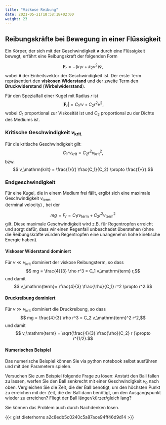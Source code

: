 ```yaml
---
title: "Viskose Reibung"
date: 2021-05-21T18:58:18+02:00
weight: 23
---
```

## Reibungskräfte bei Bewegung in einer Flüssigkeit 
Ein Körper, der sich mit der Geschwindigkeit $\mathbf{v}$ durch eine Flüssigkeit bewegt, erfährt eine Reibungskraft der folgenden Form

$$ \mathbf{F}_r = - (k_1 v + k_2 v^2) \mathbf{\hat{v}},$$
wobei $\mathbf{\hat{v}}$ der Einheitsvektor der Geschwindigkeit ist. 
Der erste Term repräsentiert den __viskosen Widerstand__ und der zweite Term  den __Druckwiderstand__ (__Wirbelwiderstand__). 

Für den Spezialfall einer Kugel mit Radius $r$ ist
$$ |\mathbf{F}_r| = C_1 r v + C_2 r^2 v^2,$$
wobei $C_1$ proportional zur Viskosität ist und $C_2$ proportional zu der Dichte des Mediums ist. 

### Kritische Geschwindigkeit $v_\mathrm{krit.}$
Für die kritische Geschwindigkeit gilt:
$$ C_1 r v_\mathrm{krit} = C_2 r^2 v_\mathrm{krit}^2,$$ 
bzw.
$$ v_\mathrm{krit} = \frac{1}{r} \frac{C_1}{C_2} \propto \frac{1}{r}.$$


### Endgeschwindigkeit
Für eine Kugel, die in einem Medium frei fällt, ergibt sich eine maximale Geschwindigkeit
$v_\mathrm{term}$  
(terminal velocity) , bei der 

$$mg = F_r = C_1rv_\mathrm{term} + C_2 r^2 v^2_\mathrm{term}$$
gilt. Diese maximale Geschwindigkeit wird z.B. für Regentropfen erreicht und sorgt dafür, dass
wir einen Regenfall unbeschadet überstehen (ohne die Reibungskräfte würden Regentropfen eine unangenehm hohe
kinetische Energie haben). 


#### Viskoser Widerstand dominiert
Für $v\ll v_\mathrm{krit}$ dominiert der viskose Reibungsterm, so dass
$$ mg = \frac{4}{3} \rho r^3 = C_1 v_\mathrm{term} r,$$
und damit
$$ v_\mathrm{term}= \frac{4}{3} \frac{\rho}{C_1} r^2 \propto r^2.$$


#### Druckreibung dominiert
Für $v\gg v_\mathrm{krit}$ dominiert die Druckreibung, so dass
$$ mg = \frac{4}{3} \rho r^3 = C_2 v_\mathrm{term}^2 r^2,$$
und damit
$$ v_\mathrm{term} = \sqrt{\frac{4}{3} \frac{\rho}{C_2} r }\propto r^{1/2}.$$

#### Numerisches Beispiel
Das numerische Beispiel können Sie via python notebook selbst ausführen
und mit den Parametern spielen. 

Versuchen Sie zum Beispiel folgende Frage zu lösen: Anstatt den Ball fallen zu
lassen, werfen Sie den Ball senkrecht mit einer Geschwindigkeit $v_0$ nach oben. Vergleichen Sie
die Zeit, die der Ball benötigt, um den höchsten Punkt zu erreichen mit der Zeit, die der Ball dann
benötigt, um den Ausgangspunkt wieder zu erreichen? Fliegt der Ball länger/kürzer/gleich lang?

Sie können das Problem auch durch Nachdenken lösen.

{{< gist dieterhorns a2c8edb5c0240c5a87ace94ff46d9d14 >}}








